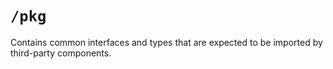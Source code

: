 # `/pkg`

Contains common interfaces and types that are expected to be imported by third-party components.